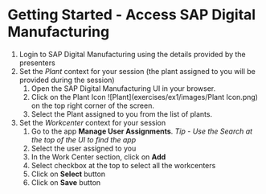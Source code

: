 # Getting Started - Access SAP Digital Manufacturing
1. Login to SAP Digital Manufacturing using the details provided by the presenters
2. Set the _Plant_ context for your session (the plant assigned to you will be provided during the session)
    1. Open the SAP Digital Manufacturing UI in your browser.
    2. Click on the Plant Icon ![Plant](exercises/ex1/images/Plant Icon.png) on the top right corner of the screen.
    3. Select the Plant assigned to you from the list of plants.
3. Set the _Workcenter_ context for your session
   1. Go to the app **Manage User Assignments**. _Tip - Use the Search at the top of the UI to find the app_
   2. Select the user assigned to you
   3. In the Work Center section, click on **Add**
   4. Select checkbox at the top to select all the workcenters
   5. Click on **Select** button
   6. Click on **Save** button